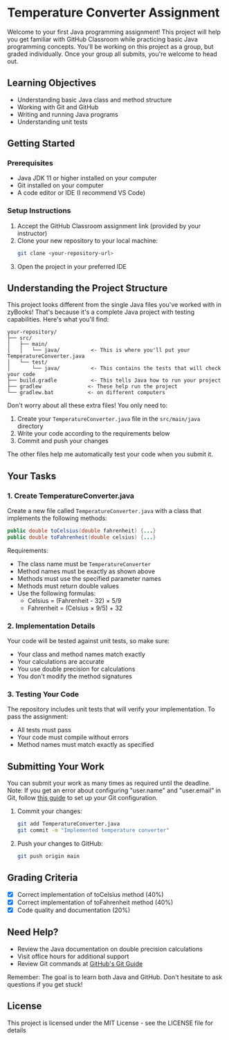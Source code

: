 # Temperature Converter Assignment

Welcome to your first Java programming assignment! This project will help you get familiar with GitHub Classroom while practicing basic Java programming concepts.
You'll be working on this project as a group, but graded individually. Once your group all submits, you're welcome to head out.

## Learning Objectives
- Understanding basic Java class and method structure
- Working with Git and GitHub
- Writing and running Java programs
- Understanding unit tests

## Getting Started

### Prerequisites
- Java JDK 11 or higher installed on your computer
- Git installed on your computer
- A code editor or IDE (I recommend VS Code)

### Setup Instructions
1. Accept the GitHub Classroom assignment link (provided by your instructor)
2. Clone your new repository to your local machine:
   ```bash
   git clone <your-repository-url>
   ```
3. Open the project in your preferred IDE

## Understanding the Project Structure
This project looks different from the single Java files you've worked with in zyBooks! That's because it's a complete Java project with testing capabilities. Here's what you'll find:

```
your-repository/
├── src/
│   ├── main/
│   │   └── java/          <- This is where you'll put your TemperatureConverter.java
│   └── test/
│       └── java/          <- This contains the tests that will check your code
├── build.gradle           <- This tells Java how to run your project
├── gradlew               <- These help run the project
└── gradlew.bat           <- on different computers
```

Don't worry about all these extra files! You only need to:
1. Create your `TemperatureConverter.java` file in the `src/main/java` directory
2. Write your code according to the requirements below
3. Commit and push your changes

The other files help me automatically test your code when you submit it.

## Your Tasks

### 1. Create TemperatureConverter.java
Create a new file called `TemperatureConverter.java` with a class that implements the following methods:

```java
public double toCelsius(double fahrenheit) {...}
public double toFahrenheit(double celsius) {...}
```

Requirements:
- The class name must be `TemperatureConverter`
- Method names must be exactly as shown above
- Methods must use the specified parameter names
- Methods must return double values
- Use the following formulas:
  - Celsius = (Fahrenheit - 32) × 5/9
  - Fahrenheit = (Celsius × 9/5) + 32

### 2. Implementation Details
Your code will be tested against unit tests, so make sure:
- Your class and method names match exactly
- Your calculations are accurate
- You use double precision for calculations
- You don't modify the method signatures

### 3. Testing Your Code
The repository includes unit tests that will verify your implementation. To pass the assignment:
- All tests must pass
- Your code must compile without errors
- Method names must match exactly as specified

## Submitting Your Work
You can submit your work as many times as required until the deadline.
Note: If you get an error about configuring "user.name" and "user.email" in Git, follow [this guide](https://www.reddit.com/r/vscode/comments/18eh8m0/help_configure_username_and_useremail/) to set up your Git configuration.

1. Commit your changes:
   ```bash
   git add TemperatureConverter.java
   git commit -m "Implemented temperature converter"
   ```

2. Push your changes to GitHub:
   ```bash
   git push origin main
   ```

## Grading Criteria
- [x] Correct implementation of toCelsius method (40%)
- [x] Correct implementation of toFahrenheit method (40%)
- [x] Code quality and documentation (20%)

## Need Help?
- Review the Java documentation on double precision calculations
- Visit office hours for additional support
- Review Git commands at [GitHub's Git Guide](https://github.com/git-guides)

Remember: The goal is to learn both Java and GitHub. Don't hesitate to ask questions if you get stuck!

## License
This project is licensed under the MIT License - see the LICENSE file for details
